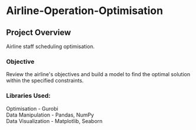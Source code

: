 # Airline-Operation-Optimisation

## Project Overview

Airline staff scheduling optimisation.


### Objective

Review the airline's objectives and build a model to find the optimal solution within the specified constraints.


### Libraries Used:

Optimisation - Gurobi <br>
Data Manipulation - Pandas, NumPy <br>
Data Visualization - Matplotlib, Seaborn
